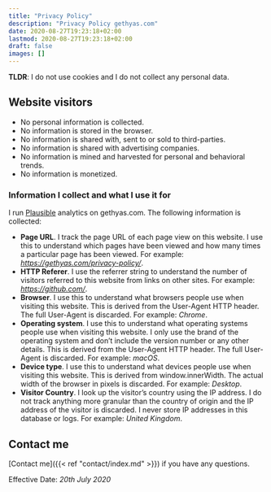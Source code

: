 ```yaml
---
title: "Privacy Policy"
description: "Privacy Policy gethyas.com"
date: 2020-08-27T19:23:18+02:00
lastmod: 2020-08-27T19:23:18+02:00
draft: false
images: []
---
```


__TLDR__: I do not use cookies and I do not collect any personal data.

## Website visitors

- No personal information is collected.
- No information is stored in the browser.
- No information is shared with, sent to or sold to third-parties.
- No information is shared with advertising companies.
- No information is mined and harvested for personal and behavioral trends.
- No information is monetized.

### Information I collect and what I use it for

I run [Plausible](https://plausible.io/) analytics on gethyas.com. The following information is collected:

- __Page URL__. I track the page URL of each page view on this website. I use this to understand which pages have been viewed and how many times a particular page has been viewed. For example: _https://gethyas.com/privacy-policy/_.
- __HTTP Referer__. I use the referrer string to understand the number of visitors referred to this website from links on other sites. For example: _https://github.com/_.
- __Browser__. I use this to understand what browsers people use when visiting this website. This is derived from the User-Agent HTTP header. The full User-Agent is discarded. For example: _Chrome_.
- __Operating system__. I use this to understand what operating systems people use when visiting this website. I only use the brand of the operating system and don’t include the version number or any other details. This is derived from the User-Agent HTTP header. The full User-Agent is discarded. For example: _macOS_.
- __Device type__. I use this to understand what devices people use when visiting this website. This is derived from window.innerWidth. The actual width of the browser in pixels is discarded. For example: _Desktop_.
- __Visitor Country__. I look up the visitor’s country using the IP address. I do not track anything more granular than the country of origin and the IP address of the visitor is discarded. I never store IP addresses in this database or logs. For example: _United Kingdom_.

## Contact me

[Contact me]({{< ref "contact/index.md" >}}) if you have any questions.

Effective Date: _20th July 2020_
